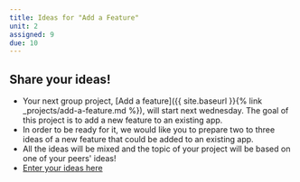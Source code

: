 ```yaml
---
title: Ideas for "Add a Feature"
unit: 2
assigned: 9
due: 10
---
```



Share your ideas!
-----------------

- Your next group project, [Add a feature]({{ site.baseurl }}{% link _projects/add-a-feature.md %}), will start next wednesday. The goal of this project is to add a new feature to an existing app.
- In order to be ready for it, we would like you to prepare two to three ideas of a new feature that could be added to an existing app.
- All the ideas will be mixed and the topic of your project will be based on one of your peers' ideas!
- [Enter your ideas here](https://docs.google.com/spreadsheets/d/1-uZXro_3N5U0_5Zf4UJymEKB4vP1pFW68ax4srHtDR4/edit#gid=0)
